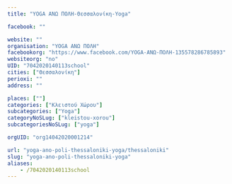 ```yaml
---
title: "YOGA ΑΝΩ ΠΟΛΗ-Θεσσαλονίκη-Yoga"

facebook: ""

website: ""
organisation: "YOGA ΑΝΩ ΠΟΛΗ"
facebookorg: "https://www.facebook.com/YOGA-ΑΝΩ-ΠΟΛΗ-135578286785893"
websiteorg: "no"
UID: "7042020140113school"
cities: ["Θεσσαλονίκη"]
perioxi: ""
address: ""

places: [""]
categories: ["Κλειστού Χώρου"]
subcategories: ["Yoga"]
categoryNoSLug: ["kleistou-xorou"]
subcategoriesNoSLug: ["yoga"]

orgUID: "org14042020001214"

url: "yoga-ano-poli-thessaloniki-yoga/thessaloniki"
slug: "yoga-ano-poli-thessaloniki-yoga"
aliases:
    - /7042020140113school
---
```






